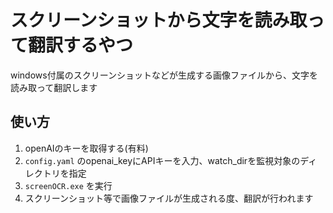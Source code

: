 # スクリーンショットから文字を読み取って翻訳するやつ

windows付属のスクリーンショットなどが生成する画像ファイルから、文字を読み取って翻訳します

## 使い方

1. openAIのキーを取得する(有料)
2. `config.yaml` のopenai_keyにAPIキーを入力、watch_dirを監視対象のディレクトリを指定
3. `screenOCR.exe` を実行
4. スクリーンショット等で画像ファイルが生成される度、翻訳が行われます